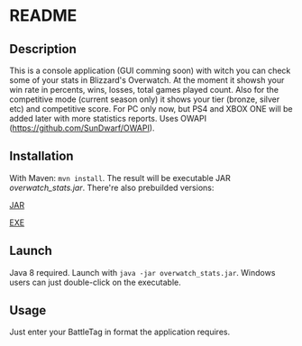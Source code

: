 # README

## Description
This is a console application (GUI comming soon) with witch you can check some of your stats in Blizzard's Overwatch. At the moment it showsh your win rate in percents, wins, losses, total games played count. Also for the competitive mode (current season only) it shows your tier (bronze, silver etc) and competitive score. For PC only now, but PS4 and XBOX ONE will be added later with more statistics reports. Uses OWAPI (https://github.com/SunDwarf/OWAPI).

## Installation
With Maven: `mvn install`. The result will be executable JAR *overwatch_stats.jar*.
There're also prebuilded versions:

[JAR](https://github.com/N3-M3-S1S/overwatch_stats/blob/master/prebuilt/overwatch_stats.jar)

[EXE](https://github.com/N3-M3-S1S/overwatch_stats/blob/master/prebuilt/overwatch_stats_win.exe)


## Launch
Java 8 required. Launch with `java -jar overwatch_stats.jar`. Windows users can just double-click on the executable. 

## Usage
Just enter your BattleTag in format the application requires.
